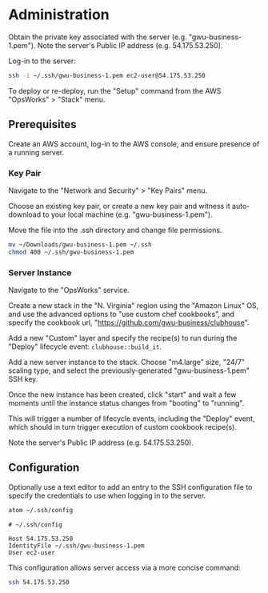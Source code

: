 # Administration

Obtain the private key associated with the server (e.g. "gwu-business-1.pem"). Note the server's Public IP address (e.g. 54.175.53.250).

Log-in to the server:

```` sh
ssh -i ~/.ssh/gwu-business-1.pem ec2-user@54.175.53.250
````

To deploy or re-deploy, run the "Setup" command from the AWS "OpsWorks" > "Stack" menu.

## Prerequisites

Create an AWS account, log-in to the AWS console, and ensure presence of a running server.

### Key Pair

Navigate to the "Network and Security" > "Key Pairs" menu.

Choose an existing key pair, or create a new key pair and witness it auto-download to your local machine (e.g. "gwu-business-1.pem").

Move the file into the .ssh directory and change file permissions.

```` sh
mv ~/Downloads/gwu-business-1.pem ~/.ssh
chmod 400 ~/.ssh/gwu-business-1.pem
````

### Server Instance

Navigate to the "OpsWorks" service.

Create a new stack in the "N. Virginia" region using the "Amazon Linux" OS, and use the advanced options to "use custom chef cookbooks", and specify the cookbook url, "https://github.com/gwu-business/clubhouse".

Add a new "Custom" layer and specify the recipe(s) to run during the "Deploy" lifecycle event: `clubhouse::build_it`.

Add a new server instance to the stack. Choose "m4.large" size, "24/7" scaling type, and select the previously-generated "gwu-business-1.pem" SSH key.

Once the new instance has been created, click "start" and wait a few moments until the instance status changes from "booting" to "running".

This will trigger a number of lifecycle events, including the "Deploy" event,
 which should in turn trigger execution of custom cookbook recipe(s).

Note the server's Public IP address (e.g. 54.175.53.250).

## Configuration

Optionally use a text editor to add an entry to the SSH configuration file
 to specify the credentials to use when logging in to the server.

```` sh
atom ~/.ssh/config
````

    # ~/.ssh/config

    Host 54.175.53.250
    IdentityFile ~/.ssh/gwu-business-1.pem
    User ec2-user

This configuration allows server access via a more concise command:

```` sh
ssh 54.175.53.250
````
